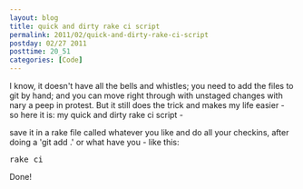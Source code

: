 ```yaml
---
layout: blog
title: quick and dirty rake ci script
permalink: 2011/02/quick-and-dirty-rake-ci-script
postday: 02/27 2011
posttime: 20_51
categories: [Code]
---
```


<p>I know, it doesn&#039;t have all the bells and whistles; you need to add the files to git by hand; and you can move right through with unstaged changes with nary a peep in protest. But it still does the trick and makes my life easier - so here it is: my quick and dirty rake ci script -</p>

<script src="https://gist.github.com/860995.js?file=checkin.rake"></script>

<p>
save it in a rake file called whatever you like and do all your checkins, after doing a &#039;git add .&#039; or what have you - like this:</p>
<pre>
rake ci
</pre><p>
Done!</p>
